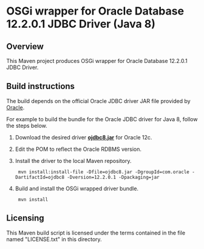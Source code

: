 OSGi wrapper for Oracle Database 12.2.0.1 JDBC Driver (Java 8)
==============================================

Overview
--------

This Maven project produces OSGi wrapper for Oracle Database 12.2.0.1 JDBC Driver.

Build instructions
------------------

The build depends on the official Oracle JDBC driver JAR file provided by [Oracle](http://www.oracle.com/). 

For example to build the bundle for the Oracle JDBC driver for Java 8, follow the steps below.

1. Download the desired driver [**ojdbc8.jar**](http://www.oracle.com/technetwork/database/features/jdbc/jdbc-ucp-122-3110062.html) for Oracle 12c.
2. Edit the POM to reflect the Oracle RDBMS version.
3. Install the driver to the local Maven repository.

        mvn install:install-file -Dfile=ojdbc8.jar -DgroupId=com.oracle -DartifactId=ojdbc8 -Dversion=12.2.0.1 -Dpackaging=jar

4. Build and install the OSGi wrapped driver bundle.

        mvn install

Licensing
---------

This Maven build script is licensed under the terms contained in the file named "LICENSE.txt" in this directory.
